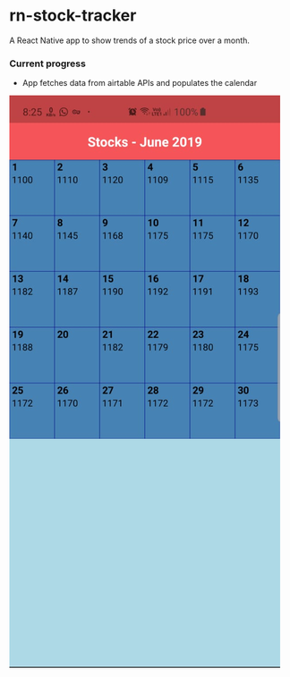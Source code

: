 # rn-stock-tracker
A React Native app to show trends of a stock price over a month.

### Current progress
 - App fetches data from airtable APIs and populates the calendar
 
![Alt text](/AppImages/AppImage2.jpeg?raw=true "Optional Title")

